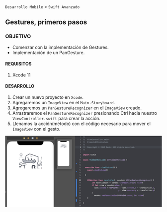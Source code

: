 
`Desarrollo Mobile` > `Swift Avanzado`

## Gestures, primeros pasos

### OBJETIVO

- Comenzar con la implementación de Gestures.
- Implementación de un PanGesture.

#### REQUISITOS

1. Xcode 11

#### DESARROLLO

1. Crear un nuevo proyecto en `Xcode`.
2. Agregaremos un `ImageView` en el `Main.Storyboard`.
3. Agregaremos un `PanGestureRecognizer` en el `ImageView` creado.
4. Arrastraremos el `PanGestureRecognizer` presionando Ctrl hacia nuestro `ViewController.swift` para crear la acción.
5. Llenamos la acción(método) con el código necesario para mover el `ImageView` con el gesto.

![](0.png)


